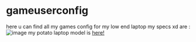 # gameuserconfig
here u can find all my games config for my low end laptop
my specs xd are : ![image](https://github.com/XaMiNeZH/gameuserconfig/assets/83660369/65357e48-8ae2-48b9-9cb5-4c1c9966cbab)
my potato laptop model is [here!](<https://www.amazon.com/HP-EliteBook-i5-7200U-Windows-Renewed/dp/B08TTCQ7LV>)
